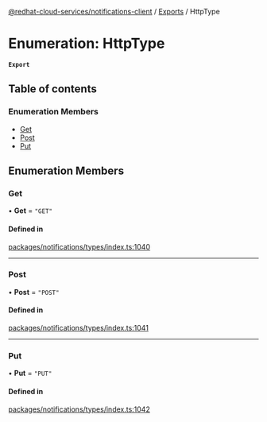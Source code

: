 [@redhat-cloud-services/notifications-client](../README.md) / [Exports](../modules.md) / HttpType

# Enumeration: HttpType

**`Export`**

## Table of contents

### Enumeration Members

- [Get](HttpType.md#get)
- [Post](HttpType.md#post)
- [Put](HttpType.md#put)

## Enumeration Members

### Get

• **Get** = ``"GET"``

#### Defined in

[packages/notifications/types/index.ts:1040](https://github.com/RedHatInsights/javascript-clients/blob/master/packages/notifications/types/index.ts#L1040)

___

### Post

• **Post** = ``"POST"``

#### Defined in

[packages/notifications/types/index.ts:1041](https://github.com/RedHatInsights/javascript-clients/blob/master/packages/notifications/types/index.ts#L1041)

___

### Put

• **Put** = ``"PUT"``

#### Defined in

[packages/notifications/types/index.ts:1042](https://github.com/RedHatInsights/javascript-clients/blob/master/packages/notifications/types/index.ts#L1042)
